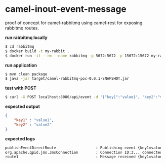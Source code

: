 # camel-inout-event-message
proof of concept for camel-rabbitmq using camel-rest for exposing rabbitmq routes.

**run rabbitmq locally**
```bash
$ cd rabbitmq
$ docker build -t my-rabbit .
$ docker run -it --rm --name rabbitmq -p 5672:5672 -p 15672:15672 my-rabbit:latest
```

**run application**
```bash
$ mvn clean package
$ java -jar target/camel-rabbitmq-poc-0.0.1-SNAPSHOT.jar 
```

**test with POST**
```bash
$ curl -X POST localhost:8080/api/event -d '{"key1":"value1", "key2":"value2"}' -H 'Content-type: application/json'
```

**expected output**
```json
{
    "key1" : "value1",
    "key2" : "value2"
}
```

**expected logs**
```bash
publishEventDirectRoute                  : Publishing event {key1=value1, key2=value2}
org.apache.qpid.jms.JmsConnection        : Connection ID:3... connected to server: rabbitmq://localhost:5672
route1                                   : Message received {key1=value1, key2=value2}
```
